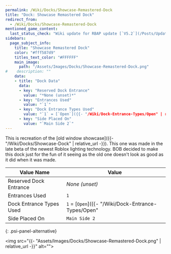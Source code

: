 ```yaml
---
permalink: /Wiki/Docks/Showcase-Remastered-Dock
title: "Dock: Showcase Remastered Dock"
redirect_from:
  - /Wiki/Docks/Showcase-Remastered-Dock
mentioned_game_content:
  last_status_check: "Wiki update for RBAP update [`V5.2`](/Posts/Update-Log/5-2-0)"
sidebars:
  page_subject_info:
    title: "Showcase Remastered Dock"
    color: "#fff587d9"
    titles_text_color: "#FFFFFF"
    main_image:
      path: "/Assets/Images/Docks/Showcase-Remastered-Dock.png"
#    description: ""
    data:
    - title: "Dock Data"
      data:
      - key: "Reserved Dock Entrance"
        value: "*None (unset)*"
      - key: "Entrances Used"
        value: "`1`"
      - key: "Dock Entrance Types Used"
        value: "`1` = [`Open`]({{- "/Wiki/Dock-Entrance-Types/Open" | relative_url -}})"
      - key: "Side Placed On"
        value: "`Main Side 2`"
---
```


This is recreation of the [old window showcase]({{- "/Wiki/Docks/Showcase-Dock" | relative_url -}}). This one was made in the late beta of the newest Roblox lighting technology. BOB decided to make this dock just for the fun of it seeing as the old one doesn't look as good as it did when it was made.

| Value Name               | Value |
|-|-|
| Reserved Dock Entrance   | *None (unset)* |
| Entrances Used           | `1` |
| Dock Entrance Types Used | `1` = [`Open`]({{- "/Wiki/Dock-Entrance-Types/Open" | relative_url -}}) |
| Side Placed On           | `Main Side 2` |
{: .psi-panel-alternative}

<img src="{{- "Assets/Images/Docks/Showcase-Remastered-Dock.png" | relative_url -}}" alt="">